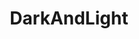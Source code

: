 ---
title: DarkAndLight
crosslinks:
- dnl
- dnlservers
- playark
- me_irl
- DnL
- livven
- evilco_dnl
---